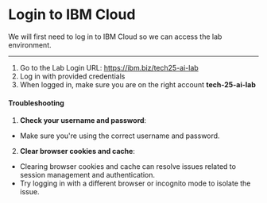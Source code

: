 # Login to IBM Cloud

We will first need to log in to IBM Cloud so we can access the lab environment. 
_________

1. Go to the Lab Login URL: https://ibm.biz/tech25-ai-lab
2. Log in with provided credentials 
3. When logged in, make sure you are on the right account **tech-25-ai-lab**

#### Troubleshooting

1. **Check your username and password**:
* Make sure you're using the correct username and password.

2. **Clear browser cookies and cache**:
* Clearing browser cookies and cache can resolve issues related to session management and authentication.
* Try logging in with a different browser or incognito mode to isolate the issue.
